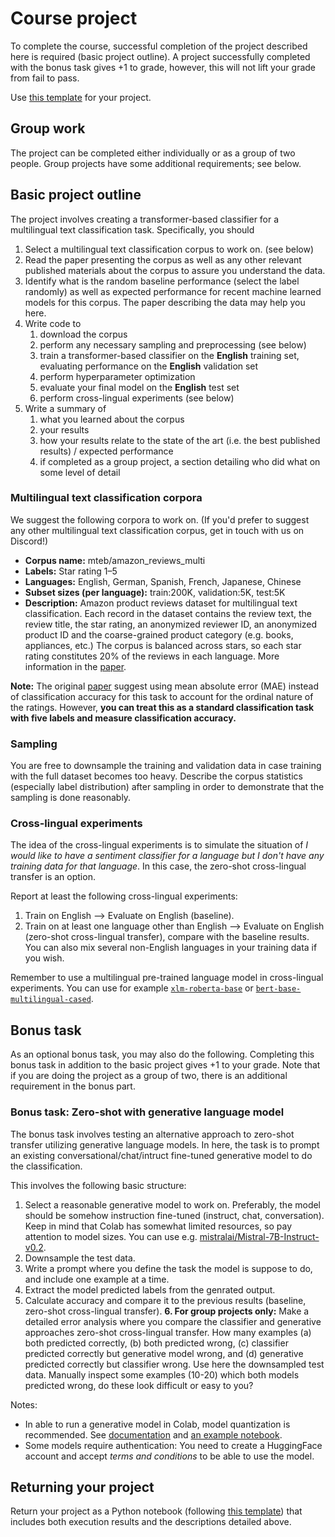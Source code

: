 # Course project

To complete the course, successful completion of the project described here is required (basic project outline). A project successfully completed with the bonus task gives +1 to grade, however, this will not lift your grade from fail to pass.

Use [this template](course_project_template.ipynb) for your project.

## Group work

The project can be completed either individually or as a group of two people. Group projects have some additional requirements; see below.

## Basic project outline

The project involves creating a transformer-based classifier for a multilingual text classification task. Specifically, you should

1. Select a multilingual text classification corpus to work on. (see below)
2. Read the paper presenting the corpus as well as any other relevant published materials about the corpus to assure you understand the data.
3. Identify what is the random baseline performance (select the label randomly) as well as expected performance for recent machine learned models for this corpus. The paper describing the data may help you here.
4. Write code to
	1. download the corpus
	2. perform any necessary sampling and preprocessing (see below)
	3. train a transformer-based classifier on the **English** training set, evaluating performance on the **English** validation set
	4. perform hyperparameter optimization
	5. evaluate your final model on the **English** test set
	6. perform cross-lingual experiments (see below)
5. Write a summary of
	1. what you learned about the corpus
	2. your results
	3. how your results relate to the state of the art (i.e. the best published results) / expected performance
	4. if completed as a group project, a section detailing who did what on some level of detail

### Multilingual text classification corpora

We suggest the following corpora to work on. (If you'd prefer to suggest any other multilingual text classification corpus, get in touch with us on Discord!)

* **Corpus name:** mteb/amazon_reviews_multi
* **Labels:** Star rating 1–5
* **Languages:** English, German, Spanish, French, Japanese, Chinese
* **Subset sizes (per language):** train:200K, validation:5K, test:5K
* **Description:** Amazon product reviews dataset for multilingual text classification. Each record in the dataset contains the review text, the review title, the star rating, an anonymized reviewer ID, an anonymized product ID and the coarse-grained product category (e.g. books, appliances, etc.) The corpus is balanced across stars, so each star rating constitutes 20% of the reviews in each language. More information in the [paper](https://aclanthology.org/2020.emnlp-main.369/).

**Note:** The original [paper](https://aclanthology.org/2020.emnlp-main.369/) suggest using mean absolute error (MAE) instead of classification accuracy for this task to account for the ordinal nature of the ratings. However, **you can treat this as a standard classification task with five labels and measure classification accuracy.**

### Sampling

You are free to downsample the training and validation data in case training with the full dataset becomes too heavy. Describe the corpus statistics (especially label distribution) after sampling in order to demonstrate that the sampling is done reasonably.

### Cross-lingual experiments

The idea of the cross-lingual experiments is to simulate the situation of *I would like to have a sentiment classifier for a language but I don't have any training data for that language*. In this case, the zero-shot cross-lingual transfer is an option.

Report at least the following cross-lingual experiments:
  1. Train on English --> Evaluate on English (baseline).
  2. Train on at least one language other than English --> Evaluate on English (zero-shot cross-lingual transfer), compare with the baseline results. You can also mix several non-English languages in your training data if you wish.

Remember to use a multilingual pre-trained language model in cross-lingual experiments. You can use for example [`xlm-roberta-base`](https://huggingface.co/xlm-roberta-base) or [`bert-base-multilingual-cased`](https://huggingface.co/bert-base-multilingual-cased).

## Bonus task

As an optional bonus task, you may also do the following. Completing this bonus task in addition to the basic project gives +1 to your grade. Note that if you are doing the project as a group of two, there is an additional requirement in the bonus part.

### Bonus task: Zero-shot with generative language model

The bonus task involves testing an alternative approach to zero-shot transfer utilizing generative language models. In here, the task is to prompt an existing conversational/chat/intruct fine-tuned generative model to do the classification.

This involves the following basic structure:
  1. Select a reasonable generative model to work on. Preferably, the model should be somehow instruction fine-tuned (instruct, chat, conversation). Keep in mind that Colab has somewhat limited resources, so pay attention to model sizes. You can use e.g. [mistralai/Mistral-7B-Instruct-v0.2](https://huggingface.co/mistralai/Mistral-7B-Instruct-v0.2).
  2. Downsample the test data.
  3. Write a prompt where you define the task the model is suppose to do, and include one example at a time.
  4. Extract the model predicted labels from the genrated output.
  5. Calculate accuracy and compare it to the previous results (baseline, zero-shot cross-lingual transfer).
  **6. For group projects only:** Make a detailed error analysis where you compare the classifier and generative approaches zero-shot cross-lingual transfer. How many examples (a) both predicted correctly, (b) both predicted wrong, (c) classifier predicted correctly but generative model wrong, and (d) generative predicted correctly but classifier wrong. Use here the downsampled test data. Manually inspect some examples (10-20) which both models predicted wrong, do these look difficult or easy to you?

Notes:
* In able to run a generative model in Colab, model quantization is recommended. See [documentation](https://huggingface.co/docs/accelerate/usage_guides/quantization) and [an example notebook](https://github.com/TurkuNLP/intro-to-nlp/blob/master/text_generation_pipeline_conversational.ipynb).
* Some models require authentication: You need to create a HuggingFace account and accept *terms and conditions* to be able to use the model. 

## Returning your project

Return your project as a Python notebook (following [this template](course_project_template.ipynb)) that includes both execution results and the descriptions detailed above.
